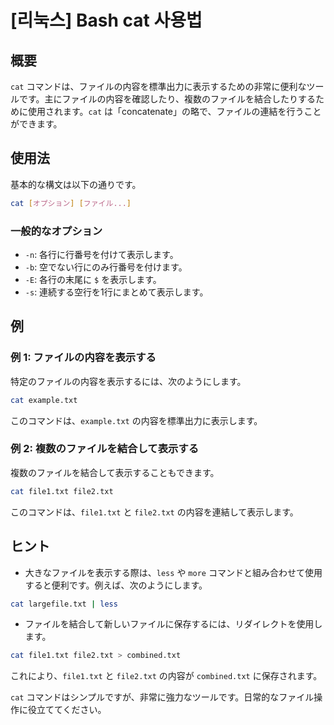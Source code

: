 # [리눅스] Bash cat 사용법

## 概要
`cat` コマンドは、ファイルの内容を標準出力に表示するための非常に便利なツールです。主にファイルの内容を確認したり、複数のファイルを結合したりするために使用されます。`cat` は「concatenate」の略で、ファイルの連結を行うことができます。

## 使用法
基本的な構文は以下の通りです。

```bash
cat [オプション] [ファイル...]
```

### 一般的なオプション
- `-n`: 各行に行番号を付けて表示します。
- `-b`: 空でない行にのみ行番号を付けます。
- `-E`: 各行の末尾に `$` を表示します。
- `-s`: 連続する空行を1行にまとめて表示します。

## 例
### 例 1: ファイルの内容を表示する
特定のファイルの内容を表示するには、次のようにします。

```bash
cat example.txt
```

このコマンドは、`example.txt` の内容を標準出力に表示します。

### 例 2: 複数のファイルを結合して表示する
複数のファイルを結合して表示することもできます。

```bash
cat file1.txt file2.txt
```

このコマンドは、`file1.txt` と `file2.txt` の内容を連結して表示します。

## ヒント
- 大きなファイルを表示する際は、`less` や `more` コマンドと組み合わせて使用すると便利です。例えば、次のようにします。

```bash
cat largefile.txt | less
```

- ファイルを結合して新しいファイルに保存するには、リダイレクトを使用します。

```bash
cat file1.txt file2.txt > combined.txt
```

これにより、`file1.txt` と `file2.txt` の内容が `combined.txt` に保存されます。

`cat` コマンドはシンプルですが、非常に強力なツールです。日常的なファイル操作に役立ててください。